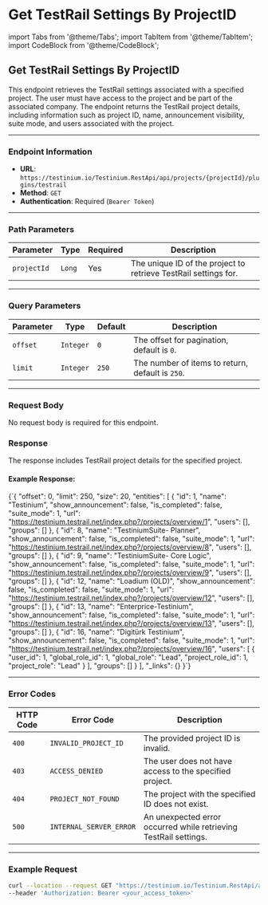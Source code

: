 # Get TestRail Settings By ProjectID

import Tabs from '@theme/Tabs'; import TabItem from '@theme/TabItem'; import CodeBlock from '@theme/CodeBlock';

## Get TestRail Settings By ProjectID

This endpoint retrieves the TestRail settings associated with a specified project. The user must have access to the project and be part of the associated company. The endpoint returns the TestRail project details, including information such as project ID, name, announcement visibility, suite mode, and users associated with the project.

***

### Endpoint Information

* **URL**: `https://testinium.io/Testinium.RestApi/api/projects/{projectId}/plugins/testrail`
* **Method**: `GET`
* **Authentication**: Required (`Bearer Token`)

***

### Path Parameters

| Parameter   | Type   | Required | Description                                                     |
| ----------- | ------ | -------- | --------------------------------------------------------------- |
| `projectId` | `Long` | Yes      | The unique ID of the project to retrieve TestRail settings for. |

***

### Query Parameters

| Parameter | Type      | Default | Description                                      |
| --------- | --------- | ------- | ------------------------------------------------ |
| `offset`  | `Integer` | `0`     | The offset for pagination, default is `0`.       |
| `limit`   | `Integer` | `250`   | The number of items to return, default is `250`. |

***

### Request Body

No request body is required for this endpoint.

### Response

The response includes TestRail project details for the specified project.

#### Example Response:

{\`{ "offset": 0, "limit": 250, "size": 20, "entities": \[ { "id": 1, "name": "Testinium", "show\_announcement": false, "is\_completed": false, "suite\_mode": 1, "url": "https://testinium.testrail.net/index.php?/projects/overview/1", "users": \[], "groups": \[] }, { "id": 8, "name": "TestiniumSuite- Planner", "show\_announcement": false, "is\_completed": false, "suite\_mode": 1, "url": "https://testinium.testrail.net/index.php?/projects/overview/8", "users": \[], "groups": \[] }, { "id": 9, "name": "TestiniumSuite- Core Logic", "show\_announcement": false, "is\_completed": false, "suite\_mode": 1, "url": "https://testinium.testrail.net/index.php?/projects/overview/9", "users": \[], "groups": \[] }, { "id": 12, "name": "Loadium (OLD)", "show\_announcement": false, "is\_completed": false, "suite\_mode": 1, "url": "https://testinium.testrail.net/index.php?/projects/overview/12", "users": \[], "groups": \[] }, { "id": 13, "name": "Enterprice-Testinium", "show\_announcement": false, "is\_completed": false, "suite\_mode": 1, "url": "https://testinium.testrail.net/index.php?/projects/overview/13", "users": \[], "groups": \[] }, { "id": 16, "name": "Digitürk Testinium", "show\_announcement": false, "is\_completed": false, "suite\_mode": 1, "url": "https://testinium.testrail.net/index.php?/projects/overview/16", "users": \[ { "user\_id": 1, "global\_role\_id": 1, "global\_role": "Lead", "project\_role\_id": 1, "project\_role": "Lead" } ], "groups": \[] } ], "\_links": {} }\`}

***

### Error Codes

| HTTP Code | Error Code              | Description                                                      |
| --------- | ----------------------- | ---------------------------------------------------------------- |
| `400`     | `INVALID_PROJECT_ID`    | The provided project ID is invalid.                              |
| `403`     | `ACCESS_DENIED`         | The user does not have access to the specified project.          |
| `404`     | `PROJECT_NOT_FOUND`     | The project with the specified ID does not exist.                |
| `500`     | `INTERNAL_SERVER_ERROR` | An unexpected error occurred while retrieving TestRail settings. |

***

### Example Request

```bash
curl --location --request GET "https://testinium.io/Testinium.RestApi/api/projects/{projectId}/plugins/testrail?offset=0&limit=10" \
--header 'Authorization: Bearer <your_access_token>'
```
